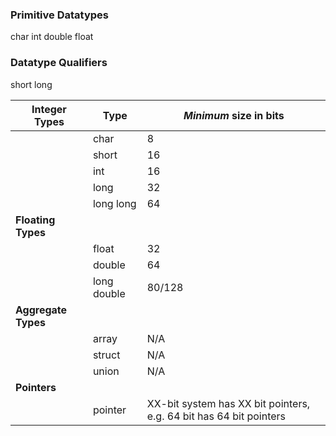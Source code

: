### Primitive Datatypes
char
int
double
float
### Datatype Qualifiers
short
long

| Integer Types       | Type        | *Minimum* size in bits                                             |
| ------------------- | ----------- | ------------------------------------------------------------------ |
|                     | char        | 8                                                                  |
|                     | short       | 16                                                                 |
|                     | int         | 16                                                                 |
|                     | long        | 32                                                                 |
|                     | long long   | 64                                                                 |
| **Floating Types**  |             |                                                                    |
|                     | float       | 32                                                                 |
|                     | double      | 64                                                                 |
|                     | long double | 80/128                                                             |
| **Aggregate Types** |             |                                                                    |
|                     | array       | N/A                                                                |
|                     | struct      | N/A                                                                |
|                     | union       | N/A                                                                |
| **Pointers**        |             |                                                                    |
|                     | pointer     | XX-bit system has XX bit pointers, e.g. 64 bit has 64 bit pointers |